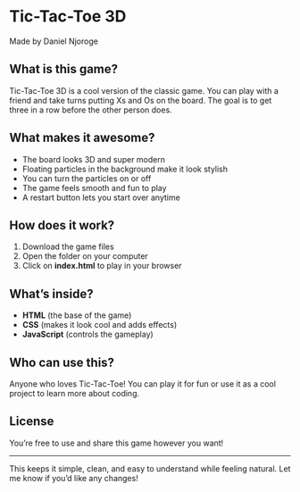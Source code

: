 # Tic-Tac-Toe 3D  

Made by Daniel Njoroge  

## What is this game?  

Tic-Tac-Toe 3D is a cool version of the classic game. You can play with a friend and take turns putting Xs and Os on the board. The goal is to get three in a row before the other person does.  

## What makes it awesome?  

- The board looks 3D and super modern  
- Floating particles in the background make it look stylish  
- You can turn the particles on or off  
- The game feels smooth and fun to play  
- A restart button lets you start over anytime  

## How does it work?  

1. Download the game files  
2. Open the folder on your computer  
3. Click on **index.html** to play in your browser  

## What’s inside?  

- **HTML** (the base of the game)  
- **CSS** (makes it look cool and adds effects)  
- **JavaScript** (controls the gameplay)  

## Who can use this?  

Anyone who loves Tic-Tac-Toe! You can play it for fun or use it as a cool project to learn more about coding.  

## License  

You’re free to use and share this game however you want!  

---

This keeps it simple, clean, and easy to understand while feeling natural. Let me know if you’d like any changes!  
